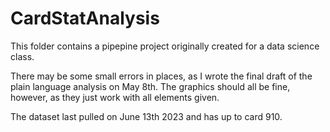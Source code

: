 # CardStatAnalysis
This folder contains a pipepine project originally created for a data science class.

There may be some small errors in places, as I wrote the final draft of the plain language analysis on May 8th. The graphics should all be fine, however, as they just work with all elements given.

The dataset last pulled on June 13th 2023 and has up to card 910.